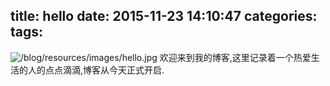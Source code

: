 title: hello
date: 2015-11-23 14:10:47
categories:
tags:
---
![/blog/resources/images/hello.jpg](/blog/resources/images/hello.jpg)
欢迎来到我的博客,这里记录着一个热爱生活的人的点点滴滴,博客从今天正式开启.

